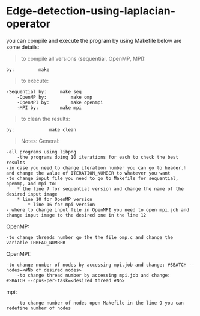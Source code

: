 # Edge-detection-using-laplacian-operator
you can compile and execute the program by using Makefile
below are some details:
> to compile all versions (sequential, OpenMP, MPI):

	by:	 		make
> to execute:

	-Sequential by: 	make seq
        -OpenMP by: 		make omp
        -OpenMPI by: 		make openmpi
        -MPI by: 		make mpi
> to clean the results:

	by: 			make clean
> Notes: 
General: 
	
	-all programs using libpng
        -the programs doing 10 iterations for each to check the best results
	-in case you need to change iteration number you can go to header.h and change the value of ITERATION_NUMBER to whatever you want
	-to change input file you need to go to Makefile for sequential, openmp, and mpi to:
		* the line 7 for sequential version and change the name of the desired input image
		* line 10 for OpenMP version
	        * line 16 for mpi version
	- where to change input file in OpenMPI you need to open mpi.job and change input image to the desired one in the line 12
OpenMP:

	-to change threads number go the the file omp.c and change the variable THREAD_NUMBER
OpenMPI:
	
	-to change number of nodes by accessing mpi.job and change:	#SBATCH --nodes=<#No of desired nodes>
        -to change thread number by accessing mpi.job and change:	#SBATCH --cpus-per-task=<desired thread #No>
mpi:
	
        -to change number of nodes open Makefile in the line 9 you can redefine number of nodes



